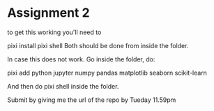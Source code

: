 # Assignment 2
to get this working you'll need to

pixi install
pixi shell
Both should be done from inside the folder.

In case this does not work. Go inside the folder, do:

pixi add python jupyter numpy pandas matplotlib seaborn scikit-learn

And then do pixi shell inside the folder.

Submit by giving me the url of the repo by Tueday 11.59pm